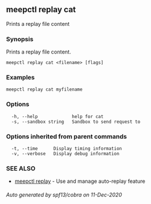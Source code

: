 ## meepctl replay cat

Prints a replay file content

### Synopsis

Prints a replay file content.

```
meepctl replay cat <filename> [flags]
```

### Examples

```
meepctl replay cat myfilename
```

### Options

```
  -h, --help             help for cat
  -s, --sandbox string   Sandbox to send request to
```

### Options inherited from parent commands

```
  -t, --time      Display timing information
  -v, --verbose   Display debug information
```

### SEE ALSO

* [meepctl replay](meepctl_replay.md)	 - Use and manage auto-replay feature

###### Auto generated by spf13/cobra on 11-Dec-2020
